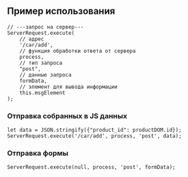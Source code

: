## Пример использования

```
// ---запрос на сервер---
ServerRequest.execute(
    // адрес
    '/car/add',
    // функция обработки ответа от сервера
    process,
    // тип запроса
    "post",
    // данные запроса
    formData,
    // элемент для вывода информации
    this.msgElement
);
```
### Отправка собранных в JS данных
```
let data = JSON.stringify({"product_id": productDOM.id});
ServerRequest.execute('/car/add', process, 'post', data);
```

### Отправка формы
```
ServerRequest.execute(null, process, 'post', formData);
```
